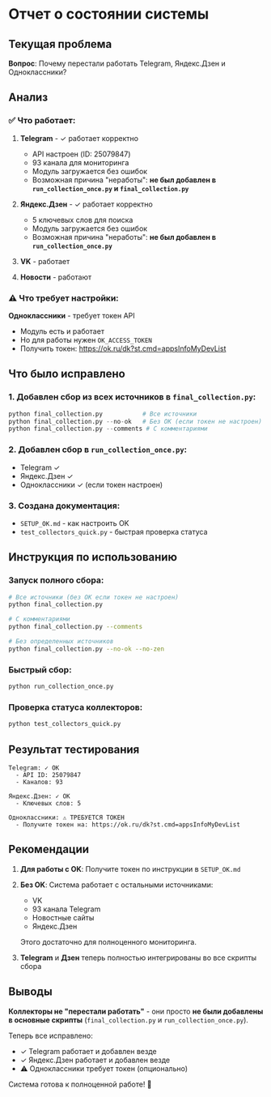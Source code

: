 # Отчет о состоянии системы

## Текущая проблема

**Вопрос**: Почему перестали работать Telegram, Яндекс.Дзен и Одноклассники?

## Анализ

### ✅ Что работает:

1. **Telegram** - ✓ работает корректно
   - API настроен (ID: 25079847)
   - 93 канала для мониторинга
   - Модуль загружается без ошибок
   - Возможная причина "неработы": **не был добавлен в `run_collection_once.py` и `final_collection.py`**

2. **Яндекс.Дзен** - ✓ работает корректно
   - 5 ключевых слов для поиска
   - Модуль загружается без ошибок
   - Возможная причина "неработы": **не был добавлен в `run_collection_once.py`**

3. **VK** - работает
4. **Новости** - работают

### ⚠️ Что требует настройки:

**Одноклассники** - требует токен API
   - Модуль есть и работает
   - Но для работы нужен `OK_ACCESS_TOKEN`
   - Получить токен: https://ok.ru/dk?st.cmd=appsInfoMyDevList

## Что было исправлено

### 1. Добавлен сбор из всех источников в `final_collection.py`:
```python
python final_collection.py           # Все источники
python final_collection.py --no-ok   # Без OK (если токен не настроен)
python final_collection.py --comments # С комментариями
```

### 2. Добавлен сбор в `run_collection_once.py`:
- Telegram ✓
- Яндекс.Дзен ✓
- Одноклассники ✓ (если токен настроен)

### 3. Создана документация:
- `SETUP_OK.md` - как настроить OK
- `test_collectors_quick.py` - быстрая проверка статуса

## Инструкция по использованию

### Запуск полного сбора:
```bash
# Все источники (без OK если токен не настроен)
python final_collection.py

# С комментариями
python final_collection.py --comments

# Без определенных источников
python final_collection.py --no-ok --no-zen
```

### Быстрый сбор:
```bash
python run_collection_once.py
```

### Проверка статуса коллекторов:
```bash
python test_collectors_quick.py
```

## Результат тестирования

```
Telegram: ✓ OK
  - API ID: 25079847
  - Каналов: 93

Яндекс.Дзен: ✓ OK
  - Ключевых слов: 5

Одноклассники: ⚠ ТРЕБУЕТСЯ ТОКЕН
  - Получите токен на: https://ok.ru/dk?st.cmd=appsInfoMyDevList
```

## Рекомендации

1. **Для работы с OK**: Получите токен по инструкции в `SETUP_OK.md`

2. **Без OK**: Система работает с остальными источниками:
   - VK
   - 93 канала Telegram
   - Новостные сайты
   - Яндекс.Дзен
   
   Этого достаточно для полноценного мониторинга.

3. **Telegram** и **Дзен** теперь полностью интегрированы во все скрипты сбора

## Выводы

**Коллекторы не "перестали работать"** - они просто **не были добавлены в основные скрипты** (`final_collection.py` и `run_collection_once.py`). 

Теперь все исправлено:
- ✓ Telegram работает и добавлен везде
- ✓ Яндекс.Дзен работает и добавлен везде
- ⚠ Одноклассники требует токен (опционально)

Система готова к полноценной работе! 🚀

